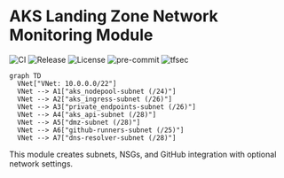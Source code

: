 
# AKS Landing Zone Network Monitoring Module

![CI](https://github.com/monsieurdahlstrom/tf-azure-lz-network/actions/workflows/terraform-ci.yml/badge.svg)
![Release](https://img.shields.io/github/v/release/monsieurdahlstrom/tf-azure-lz-network)
![License](https://img.shields.io/github/license/monsieurdahlstrom/tf-azure-lz-network)
![pre-commit](https://img.shields.io/badge/pre--commit-enabled-brightgreen?logo=pre-commit)
![tfsec](https://img.shields.io/badge/security-scanned--by--tfsec-blueviolet?logo=github)

```mermaid
graph TD
  VNet["VNet: 10.0.0.0/22"]
  VNet --> A1["aks_nodepool-subnet (/24)"]
  VNet --> A2["aks_ingress-subnet (/26)"]
  VNet --> A3["private_endpoints-subnet (/26)"]
  VNet --> A4["aks_api-subnet (/28)"]
  VNet --> A5["dmz-subnet (/28)"]
  VNet --> A6["github-runners-subnet (/25)"]
  VNet --> A7["dns-resolver-subnet (/28)"]
```

This module creates subnets, NSGs, and GitHub integration with optional network settings.
